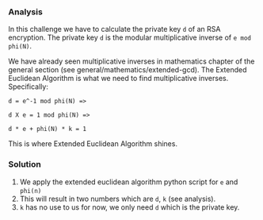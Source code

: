 ### Analysis
In this challenge we have to calculate the private key `d` of an RSA encryption. The private key `d` is the modular multiplicative inverse of `e mod phi(N)`.

 We have already seen multiplicative inverses in mathematics chapter of the general section (see general/mathematics/extended-gcd). The Extended Euclidean Algorithm is what we need to find multiplicative inverses. Specifically:

`d = e^-1 mod phi(N) =>`

`d X e = 1 mod phi(N) =>`

`d * e + phi(N) * k = 1`

This is where Extended Euclidean Algorithm shines.

### Solution
1. We apply the extended euclidean algorithm python script for `e` and `phi(n)`
2. This will result in two numbers which are `d`, `k` (see analysis).
3. `k` has no use to us for now, we only need `d` which is the private key.